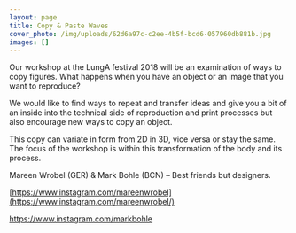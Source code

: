 ```yaml
---
layout: page
title: Copy & Paste Waves
cover_photo: /img/uploads/62d6a97c-c2ee-4b5f-bcd6-057960db881b.jpg
images: []
---
```

Our workshop at the LungA festival 2018 will be an examination of ways to copy figures. What happens when you have an object or an image that you want to reproduce?

We would like to find ways to repeat and transfer ideas and give you a bit of an inside into the technical side of reproduction and print processes but also encourage new ways to copy an object.

This copy can variate in form from 2D in 3D, vice versa or stay the same. The focus of the workshop is within this transformation of the body and its process.

Mareen Wrobel (GER) & Mark Bohle (BCN) – Best friends but designers.

[https://www.instagram.com/mareenwrobel](https://www.instagram.com/mareenwrobel/)

<https://www.instagram.com/markbohle>

